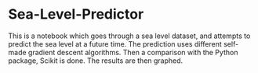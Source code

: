 # Sea-Level-Predictor
This is a notebook which goes through a sea level dataset, and attempts to predict the sea level at a future time. The prediction uses different self-made gradient descent algorithms. Then a comparison with the Python package, Scikit is done. The results are then graphed.
